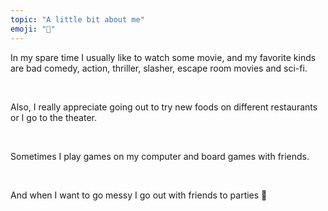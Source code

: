 ```yaml
---
topic: "A little bit about me"
emoji: "🧩"
---
```


In my spare time I usually like to watch some movie, and my favorite kinds are bad comedy, action, thriller, slasher, escape room movies and sci-fi. 

<br/>

Also, I really appreciate going out to try new foods on different restaurants or I go to the theater. 

<br/>

Sometimes I play games on my computer and board games with friends. 

<br/>

And when I want to go messy I go out with friends to parties 🕺